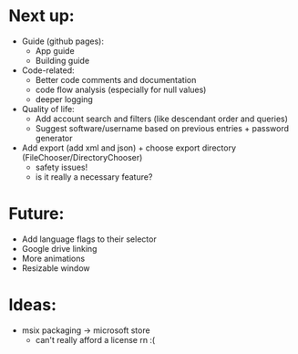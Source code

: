 # Next up:
- Guide (github pages):
  - App guide
  - Building guide
- Code-related:
  - Better code comments and documentation
  - code flow analysis (especially for null values)
  - deeper logging
- Quality of life:
  - Add account search and filters (like descendant order and queries)
  - Suggest software/username based on previous entries + password generator 
- Add export (add xml and json) + choose export directory (FileChooser/DirectoryChooser)
  - safety issues!
  - is it really a necessary feature?

# Future:
- Add language flags to their selector
- Google drive linking
- More animations
- Resizable window

# Ideas:
- msix packaging -> microsoft store
  - can't really afford a license rn :(